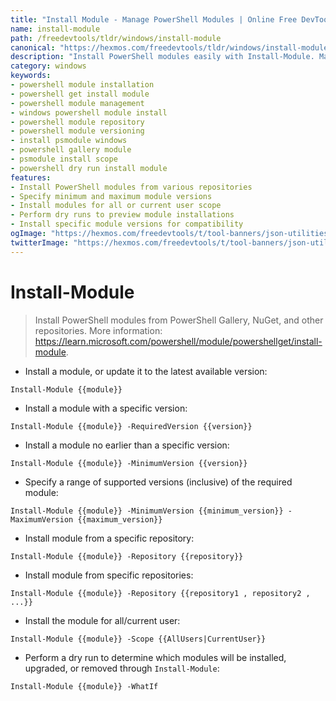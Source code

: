 ```yaml
---
title: "Install Module - Manage PowerShell Modules | Online Free DevTools by Hexmos"
name: install-module
path: /freedevtools/tldr/windows/install-module
canonical: "https://hexmos.com/freedevtools/tldr/windows/install-module/"
description: "Install PowerShell modules easily with Install-Module. Manage versions, repositories, and scopes. Simplify module management with this free online tool, no registration required."
category: windows
keywords:
- powershell module installation
- powershell get install module
- powershell module management
- windows powershell module install
- powershell module repository
- powershell module versioning
- install psmodule windows
- powershell gallery module
- psmodule install scope
- powershell dry run install module
features:
- Install PowerShell modules from various repositories
- Specify minimum and maximum module versions
- Install modules for all or current user scope
- Perform dry runs to preview module installations
- Install specific module versions for compatibility
ogImage: "https://hexmos.com/freedevtools/t/tool-banners/json-utilities-banner.png"
twitterImage: "https://hexmos.com/freedevtools/t/tool-banners/json-utilities-banner.png"
---
```


# Install-Module

> Install PowerShell modules from PowerShell Gallery, NuGet, and other repositories.
> More information: <https://learn.microsoft.com/powershell/module/powershellget/install-module>.

- Install a module, or update it to the latest available version:

`Install-Module {{module}}`

- Install a module with a specific version:

`Install-Module {{module}} -RequiredVersion {{version}}`

- Install a module no earlier than a specific version:

`Install-Module {{module}} -MinimumVersion {{version}}`

- Specify a range of supported versions (inclusive) of the required module:

`Install-Module {{module}} -MinimumVersion {{minimum_version}} -MaximumVersion {{maximum_version}}`

- Install module from a specific repository:

`Install-Module {{module}} -Repository {{repository}}`

- Install module from specific repositories:

`Install-Module {{module}} -Repository {{repository1 , repository2 , ...}}`

- Install the module for all/current user:

`Install-Module {{module}} -Scope {{AllUsers|CurrentUser}}`

- Perform a dry run to determine which modules will be installed, upgraded, or removed through `Install-Module`:

`Install-Module {{module}} -WhatIf`

